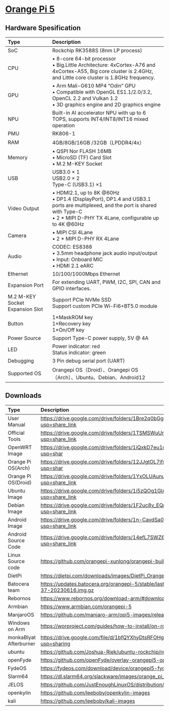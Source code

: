 # [Orange Pi 5](seperated\Orange_Pi_5.md)  
## Hardware Spesification  
| Type                            | Description                                                                                                                                                                                                                                                                |
|:--------------------------------|:---------------------------------------------------------------------------------------------------------------------------------------------------------------------------------------------------------------------------------------------------------------------------|
| SoC                             | Rockchip RK3588S (8nm LP process)                                                                                                                                                                                                                                          |
| CPU                             | • 8-core 64-bit processor <br>  • Big.Little Architecture: 4xCortex-A76 and 4xCortex-A55, Big core cluster is 2.4GHz, and Little  core cluster is 1.8GHz frequency.                                                                    |
| GPU                             | • Arm Mali-G610 MP4 “Odin” GPU <br>  • Compatible with OpenGL ES1.1/2.0/3.2, OpenCL 2.2 and Vulkan 1.2 <br>  • 3D graphics engine and 2D graphics engine  <br> |
| NPU                             | Built-in AI accelerator NPU with up to 6 TOPS, supports INT4/INT8/INT16 mixed operation                                                                                                                                                                                    |
| PMU                             | RK806-1                                                                                                                                                                                                                                                                    |
| RAM                             | 4GB/8GB/16GB /32GB（LPDDR4/4x）                                                                                                                                                                                                                                            |
| Memory                          | • QSPI Nor FLASH 16MB <br>  • MicroSD (TF) Card Slot<br>  • M.2 M-KEY Socket                                                                                                                       |
| USB                             | USB3.0 × 1 <br>  USB2.0 × 2 <br>  Type-C (USB3.1) ×1                                                                                                                                               |
| Video Output                    | • HDMI2.1, up to 8K @60Hz <br>  • DP1.4 (DisplayPort), DP1.4 and USB3.1 ports are multiplexed, and the port is shared with  Type-C <br>  • 2 * MIPI D-PHY TX 4Lane, configurable up to 4K @60Hz    |
| Camera                          | • MIPI CSI 4Lane <br>  • 2 * MIPI D-PHY RX 4Lane                                                                                                                                                                                       |
| Audio                           | CODEC: ES8388 <br>  • 3.5mm headphone jack audio input/output <br>  • Input: Onboard MIC <br>  • HDMI 2.1 eARC                                                 |
| Ethernet                        | 10/100/1000Mbps Ethernet                                                                                                                                                                                                                                                   |
| Expansion Port                  | For extending UART, PWM, I2C, SPI, CAN and GPIO interfaces.                                                                                                                                                                                                                |
| M.2 M-KEY Socket Expansion Slot | Support PCIe NVMe SSD <br>  Support custom PCIe Wi-Fi6+BT5.0 module                                                                                                                                                                    |
| Button                          | 1×MaskROM key <br>  1×Recovery key <br>  1×On/Off key                                                                                                                                              |
| Power Source                    | Support Type-C power supply, 5V @ 4A                                                                                                                                                                                                                                       |
| LED                             | Power indicator: red <br>  Status indicator: green                                                                                                                                                                                     |
| Debugging                       | 3 Pin debug serial port (UART)                                                                                                                                                                                                                                             |
| Supported OS                    | Orangepi OS（Droid）、Orangepi OS（Arch）、Ubuntu、Debian、Android12                                                                                                                                                                                                       |
## Downloads  
| Type                   | Description                                                                                       |
|:-----------------------|:--------------------------------------------------------------------------------------------------|
| User Manual            | https://drive.google.com/drive/folders/1Bre2q0bGgXQuQlYaYDMvwstpvtHLmcgX?usp=share_link           |
| Official Tools         | https://drive.google.com/drive/folders/1TSMSWuUm013VhnfJmRdTeZu2U2hzo39O?usp=share_link           |
| OpenWRT Image          | https://drive.google.com/drive/folders/1iQxkD7eu1c0YXZz2g5PTd5xZMUI-S85k?usp=shar                 |
| Orange Pi OS(Arch)     | https://drive.google.com/drive/folders/12JJgtOL7jfszj2vvbbLEEG4TFjV8fg3p?usp=shar                 |
| Orange Pi OS(Droid)    | https://drive.google.com/drive/folders/1YxOLUAunufM6NzAfeEmt5tUnAFOu5bdA?usp=share_link           |
| Ubuntu Image           | https://drive.google.com/drive/folders/1i5zQOg1GIA4_VNGikFl2nPM0Y2MBw2M0?usp=share_link           |
| Debian Image           | https://drive.google.com/drive/folders/1F2uc8v_EQnvsNrevDihwoymOJlFgM-dZ?usp=share_link           |
| Android Image          | https://drive.google.com/drive/folders/1n-CavdSa0HBTtHPzYHp6mVxzjxREggGG?usp=share_link           |
| Android Source Code    | https://drive.google.com/drive/folders/14efL7SWZ68CZCbUayngLL4iAtGQoV9a0?usp=share_link           |
| Linux Source code      | https://github.com/orangepi-xunlong/orangepi-build                                                |
| DietPi                 | https://dietpi.com/downloads/images/DietPi_OrangePi5-ARMv8-Bookworm.7z                            |
| Batocera team          | https://updates.batocera.org/orangepi-5/stable/last/batocera-rk3588-orangepi-5-37-20230616.img.gz |
| Rebornos               | https://www.rebornos.org/download-arm/#downloads                                                  |
| Armbian                | https://www.armbian.com/orangepi-5                                                                |
| ManjaroOS              | https://github.com/manjaro-arm/opi5-images/releases                                               |
| Windows on Arm         | https://worproject.com/guides/how-to-install/on-rockchip                                          |
| monkaBlyat Afterburner | https://drive.google.com/file/d/1bfQYXhyDtsRFOHgVC8qwIka6eGMEkerL/view?usp=sharing                |
| ubuntu                 | https://github.com/Joshua-Riek/ubuntu-rockchip/releases                                           |
| openFyde               | https://github.com/openFyde/overlay-orangepi5-openfyde                                            |
| FydeOS                 | https://fydeos.com/download/device/orangepi5-fydeos                                               |
| Slarm64                | https://dl.slarm64.org/slackware/images/orange_pi_5/                                              |
| JELOS                  | https://github.com/JustEnoughLinuxOS/distribution/releases                                        |
| openkylin              | https://github.com/leeboby/openkylin-images                                                       |
| kali                   | https://github.com/leeboby/kali-images                                                            |

